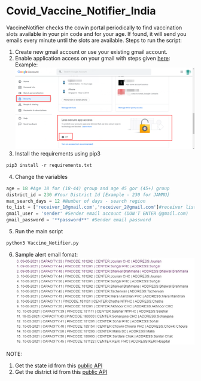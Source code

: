 # Covid_Vaccine_Notifier_India
VaccineNotifier checks the cowin portal periodically to find vaccination slots available in your pin code and for your age. If found, it will send you emails every minute until the slots are available.
Steps to run the script:
1. Create new gmail account or use your existing gmail account.
2. Enable application access on your gmail with steps given [here](https://support.google.com/accounts/answer/185833?p=InvalidSecondFactor&visit_id=637554658548216477-2576856839&rd=1):\
Example:
![alt text](https://github.com/shlsharma/Covid_Vaccine_Notifier_India/blob/main/Images/less_secure_app_access.png)
3. Install the requirements using pip3
```python
pip3 install -r requirements.txt
```
4. Change the variables
```python
age = 18 #Age 18 for (18-44) group and age 45 gor (45+) group
district_id = 230 #Your District Id [Example - 230 for JAMMU]
max_search_days = 12 #Number of days - search region
to_list = ['receiver_1@gmail.com','receiver_2@gmail.com']#receiver list
gmail_user = 'sender' #Sender email account (DON'T ENTER @gmail.com)
gmail_password = '**password**' #Sender email password 
```
5. Run the main script
```python
python3 Vaccine_Notifier.py
```
6. Sample alert email fomat:\
![alt_text](https://github.com/shlsharma/Covid_Vaccine_Notifier_India/blob/main/Images/email.jpg)

NOTE:
1. Get the state id from this [public API](https://cdn-api.co-vin.in/api/v2/admin/location/states)
2. Get the district id from this [public API](https://cdn-api.co-vin.in/api/v2/admin/location/districts/14)
